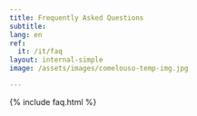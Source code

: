 ```yaml
---
title: Frequently Asked Questions
subtitle:
lang: en
ref:
  it: /it/faq
layout: internal-simple
image: /assets/images/comelouso-temp-img.jpg

---
```


{% include faq.html %}